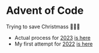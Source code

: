 # Advent of Code
Trying to save Christmass 🌲🌲🌲  

* Actual process for [2023](https://adventofcode.com/2023) [is here](2023/)  
* My first attempt for [2022](https://adventofcode.com/2022) [is here](2022/)  